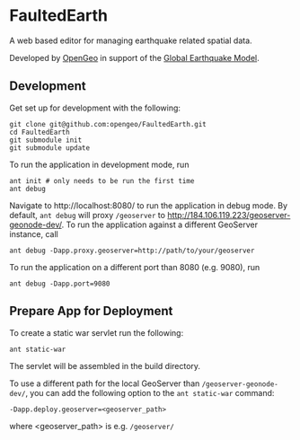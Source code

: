 # FaultedEarth #

A web based editor for managing earthquake related spatial data.

Developed by [OpenGeo](http://opengeo.org/) in support of the [Global Earthquake Model](http://www.globalquakemodel.org/).

## Development

Get set up for development with the following:

    git clone git@github.com:opengeo/FaultedEarth.git
    cd FaultedEarth
    git submodule init
    git submodule update

To run the application in development mode, run

    ant init # only needs to be run the first time
    ant debug

Navigate to http://localhost:8080/ to run the application in debug mode. By
default, `ant debug` will proxy `/geoserver` to 
http://184.106.119.223/geoserver-geonode-dev/. To run the application against a
different GeoServer instance, call

    ant debug -Dapp.proxy.geoserver=http://path/to/your/geoserver

To run the application on a different port than 8080 (e.g. 9080), run

    ant debug -Dapp.port=9080 

## Prepare App for Deployment

To create a static war servlet run the following:

    ant static-war

The servlet will be assembled in the build directory.

To use a different path for the local GeoServer than `/geoserver-geonode-dev/`,
you can add the following option to the `ant static-war` command:

    -Dapp.deploy.geoserver=<geoserver_path>

where <geoserver_path> is e.g. `/geoserver/`

